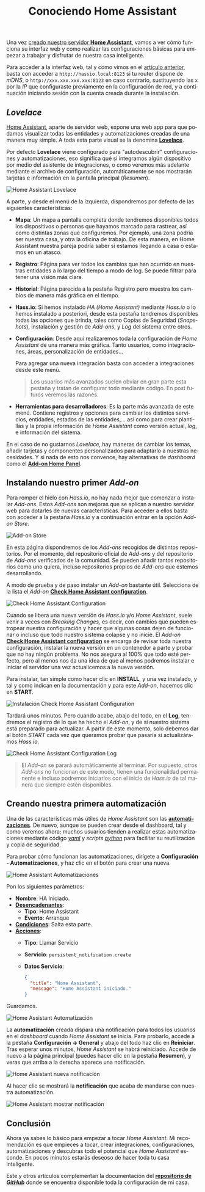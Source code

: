 ﻿---
title: "Conociendo Home Assistant"
header:
  image: /assets/posts/es/conociendo-home-assistant/header.jpg
tags: homeassistant hassio domotica
lang: es
ref: 13
permalink: /es/conociendo-home-assistant/
---

Una vez [creado nuestro servidor **Home Assistant**](https://www.nocountryforgeeks.com/domotizando-nuestra-casa-con-home-assistant/), vamos a ver cómo funciona su interfaz web y como realizar las configuraciones básicas para empezar a trabajar y disfrutar de nuestra casa inteligente.

Para acceder a la interfaz web, tal y como vimos en el [artículo anterior](https://www.nocountryforgeeks.com/domotizando-nuestra-casa-con-home-assistant/), basta con acceder a `http://hassio.local:8123` si tu router dispone de *mDNS*, o `http://xxx.xxx.xxx.xxx:8123` en caso contrario, sustituyendo las `x` por la *IP* que configuraste previamente en la configuración de red, y a continuación iniciando sesión con la cuenta creada durante la instalación.

## *Lovelace*

[Home Assistant](https://www.home-assistant.io/), aparte de servidor web, expone una web app para que podamos visualizar todas las entidades y automatizaciones creadas de una manera muy simple. A toda esta parte visual se la denomina [**Lovelace**](https://www.home-assistant.io/lovelace/).

Por defecto **Lovelace** viene configurado para "autodescubrir" configuraciones y automatizaciones, eso significa qué si integramos algún dispositivo por medio del asistente de integraciones, o como veremos más adelante mediante el archivo de configuración, automáticamente se nos mostrarán tarjetas e información en la pantalla principal (*Resumen*).

![Home Assistant Lovelace](/assets/posts/es/conociendo-home-assistant/lovelace-dashboard.jpg)

A parte, y desde el menú de la izquierda, dispondremos por defecto de las siguientes características:

- **Mapa**: Un mapa a pantalla completa donde tendremos disponibles todos los dispositivos o personas que hayamos marcado para rastrear, así como distintas zonas que configuremos. Por ejemplo, una zona podría ser nuestra casa, y otra la oficina de trabajo. De esta manera, en Home Assistant nuestra pareja podría saber si estamos llegando a casa o estamos en un atasco.

- **Registro**: Página para ver todos los cambios que han ocurrido en nuestras entidades a lo largo del tiempo a modo de log. Se puede filtrar para tener una visión más clara.

- **Historial**: Página parecida a la pestaña Registro pero muestra los cambios de manera más gráfica en el tiempo.

- **Hass.io**: Si hemos instalado *HA (Home Assistant)* mediante *Hass.io* o lo hemos instalado a posteriori, desde esta pestaña tendremos disponibles todas las opciones que brinda, tales como Copias de Seguridad (*Snapshots*), instalación y gestión de *Add-ons*, y *Log* del sistema entre otros.

- **Configuración**: Desde aquí realizaremos toda la configuración de *Home Assistant* de una manera más gráfica. Tanto usuarios, como integraciones, áreas, personalización de entidades...

    Para agregar una nueva integración basta con acceder a integraciones desde este menú.

    > Los usuarios más avanzados suelen obviar en gran parte esta pestaña y tratan de configurar todo mediante código. En post futuros veremos las razones.

- **Herramientas para desarrolladores**: Es la parte más avanzada de este menú. Contiene registros y opciones para cambiar los distintos servicios, entidades, estados de las entidades,... así como para crear plantillas y la propia información de *Home Assistant* como versión actual, *log*, e información del sistema.

En el caso de no gustarnos *Lovelace*, hay maneras de cambiar los temas, añadir tarjetas y componentes personalizados para adaptarlo a nuestras necesidades. Y si nada de esto nos convence, hay alternativas de *dashboard* como el [**Add-on Home Panel**](https://github.com/hassio-addons/addon-home-panel).

## Instalando nuestro primer *Add-on*

Para romper el hielo con *Hass.io*, no hay nada mejor que comenzar a instalar *Add-ons*. Estos *Add-ons* son mejoras que se aplican a nuestro servidor web para dotarles de nuevas características. Para acceder a ellos basta con acceder a la pestaña *Hass.io* y a continuación entrar en la opción *Add-on Store*.

![Add-on Store](/assets/posts/es/conociendo-home-assistant/hassio-addon-store.jpg)

En esta página dispondremos de los *Add-ons* recogidos de distintos repositorios. Por el momento, del repositorio oficial de *Add-ons* y del repositorio de *Add-ons* verificados de la comunidad. Se pueden añadir tantos repositorios como uno quiera, incluso repositorios propios de *Add-ons* que estemos desarrollando.

A modo de prueba y de paso instalar un *Add-on* bastante útil. Selecciona de la lista el *Add-on* [**Check Home Assistant configuration**](https://github.com/home-assistant/hassio-addons/tree/master/check_config).

![Check Home Assistant Configuration](/assets/posts/es/conociendo-home-assistant/official-addons.jpg)

Cuando se libera una nueva versión de *Hass.io* y/o *Home Assistant*, suele venir a veces con *Breaking Changes*, es decir, con cambios que pueden estropear nuestra configuración y hacer que algunas cosas dejen de funcionar o incluso que todo nuestro sistema colapse y no inicie. El *Add-on* [**Check Home Assistant configuration**](https://github.com/home-assistant/hassio-addons/tree/master/check_config) se encarga de revisar toda nuestra configuración, instalar la nueva versión en un contenedor a parte y probar que no hay ningún problema. No nos asegura al 100% que todo esté perfecto, pero al menos nos da una idea de que al menos podremos instalar e iniciar el servidor una vez actualicemos a la nueva versión.

Para instalar, tan simple como hacer clic en **INSTALL**, y una vez instalado, y tal y como indican en la documentación y para este *Add-on*, hacemos clic en **START**.

![Instalación Check Home Assistant Configuration](/assets/posts/es/conociendo-home-assistant/check-home-assistant-configuration-addon.jpg)

Tardará unos minutos. Pero cuando acabe, abajo del todo, en el **Log**, tendremos el registro de lo que ha hecho el *Add-on*, y de si nuestro sistema está preparado para actualizar. A partir de este momento, solo debemos dar al botón *START* cada vez que queramos probar que pasaría si actualizáramos *Hass.io*.

![Check Home Assistant Configuration Log](/assets/posts/es/conociendo-home-assistant/check-home-assistant-configuration-log.jpg)

> El *Add-on* se parará automáticamente al terminar. Por supuesto, otros *Add-ons* no funcionan de este modo, tienen una funcionalidad permanente e incluso podremos iniciarlos con el inicio de *Hass.io* de tal manera que siempre estén disponibles.

## Creando nuestra primera automatización

Una de las características más útiles de *Home Assistant* son las [**automatizaciones**](https://www.home-assistant.io/getting-started/automation/). De nuevo, aunque se pueden crear desde el dashboard, tal y como veremos ahora; muchos usuarios tienden a realizar estas automatizaciones mediante código [*yaml*](https://yaml.org/) y *scripts* [*python*](https://www.python.org/) para facilitar su reutilización y copia de seguridad.

Para probar cómo funcionan las automatizaciones, dirígete a **Configuración - Automatizaciones**, y haz clic en el botón para crear una nueva.

![Home Assistant Automatizaciones](/assets/posts/es/conociendo-home-assistant/automatizacion.jpg)

Pon los siguientes parámetros:

- **Nombre**: HA Iniciado.
- [**Desencadenantes**](https://www.home-assistant.io/docs/automation/trigger/):
  - **Tipo**: Home Assistant
  - **Evento**: Arranque
- [**Condiciones**](https://www.home-assistant.io/docs/automation/condition/): Salta esta parte.
- [**Acciones**](https://www.home-assistant.io/docs/automation/action/):
  - **Tipo**: Llamar Servicio
  - **Servicio**: `persistent_notification.create`
  - **Datos Servicio**:

    ```json
    {
      "title": "Home Assistant",
      "message": "Home Assistant iniciado."
    }
    ```

Guardamos.

![Home Assistant Automatización](/assets/posts/es/conociendo-home-assistant/nueva-automatizacion.jpg)

La **automatización** creada dispara una notificación para todos los usuarios en el *dashboard* cuando *Home Assistant* se inicia. Para probarlo, accede a la pestaña **Configuración -> General** y abajo del todo haz clic en **Reiniciar**. Tras esperar unos minutos, *Home Assistant* se habrá reiniciado. Accede de nuevo a la página principal (puedes hacer clic en la pestaña **Resumen**), y veras que arriba a la derecha aparece una notificación.

![Home Assistant nueva notificación](/assets/posts/es/conociendo-home-assistant/nueva-notificacion.jpg)

Al hacer clic se mostrará la **notificación** que acaba de mandarse con nuestra automatización.

![Home Assistant mostrar notificación](/assets/posts/es/conociendo-home-assistant/notificacion.jpg)

## Conclusión

Ahora ya sabes lo básico para empezar a tocar *Home Assistant*. Mi recomendación es que empieces a tocar, crear integraciones, configuraciones, automatizaciones y descubras todo el potencial que *Home Assistant* esconde. En pocos minutos estarás deseoso de hacer toda tu casa inteligente.

Este y otros artículos complementan la documentación del [**repositorio de *GitHub***](https://github.com/danimart1991/home-assistant-config) donde se encuentra disponible toda la configuración de mi casa.
